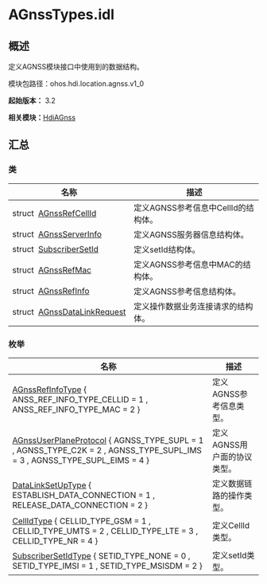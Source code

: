 # AGnssTypes.idl


## 概述

定义AGNSS模块接口中使用到的数据结构。

模块包路径：ohos.hdi.location.agnss.v1_0

**起始版本：** 3.2

**相关模块：**[HdiAGnss](_hdi_a_gnss.md)


## 汇总


### 类

| 名称 | 描述 | 
| -------- | -------- |
| struct&nbsp;&nbsp;[AGnssRefCellId](_a_gnss_ref_cell_id.md) | 定义AGNSS参考信息中CellId的结构体。 | 
| struct&nbsp;&nbsp;[AGnssServerInfo](_a_gnss_server_info.md) | 定义AGNSS服务器信息结构体。 | 
| struct&nbsp;&nbsp;[SubscriberSetId](_subscriber_set_id.md) | 定义setId结构体。 | 
| struct&nbsp;&nbsp;[AGnssRefMac](_a_gnss_ref_mac.md) | 定义AGNSS参考信息中MAC的结构体。 | 
| struct&nbsp;&nbsp;[AGnssRefInfo](_a_gnss_ref_info.md) | 定义AGNSS参考信息结构体。 | 
| struct&nbsp;&nbsp;[AGnssDataLinkRequest](_a_gnss_data_link_request.md) | 定义操作数据业务连接请求的结构体。 | 


### 枚举

| 名称 | 描述 | 
| -------- | -------- |
| [AGnssRefInfoType](_hdi_a_gnss.md#agnssrefinfotype) { ANSS_REF_INFO_TYPE_CELLID = 1 , ANSS_REF_INFO_TYPE_MAC = 2 } | 定义AGNSS参考信息类型。 | 
| [AGnssUserPlaneProtocol](_hdi_a_gnss.md#agnssuserplaneprotocol) { AGNSS_TYPE_SUPL = 1 , AGNSS_TYPE_C2K = 2 , AGNSS_TYPE_SUPL_IMS = 3 , AGNSS_TYPE_SUPL_EIMS = 4 } | 定义AGNSS用户面的协议类型。 | 
| [DataLinkSetUpType](_hdi_a_gnss.md#datalinksetuptype) { ESTABLISH_DATA_CONNECTION = 1 , RELEASE_DATA_CONNECTION = 2 } | 定义数据链路的操作类型。 | 
| [CellIdType](_hdi_a_gnss.md#cellidtype) { CELLID_TYPE_GSM = 1 , CELLID_TYPE_UMTS = 2 , CELLID_TYPE_LTE = 3 , CELLID_TYPE_NR = 4 } | 定义CellId类型。 | 
| [SubscriberSetIdType](_hdi_a_gnss.md#subscribersetidtype) { SETID_TYPE_NONE = 0 , SETID_TYPE_IMSI = 1 , SETID_TYPE_MSISDM = 2 } | 定义setId类型。 | 
